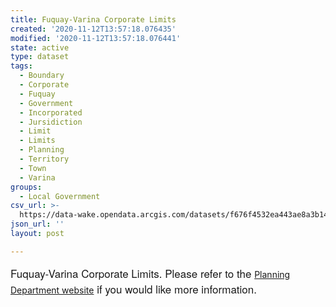 ```yaml
---
title: Fuquay-Varina Corporate Limits
created: '2020-11-12T13:57:18.076435'
modified: '2020-11-12T13:57:18.076441'
state: active
type: dataset
tags:
  - Boundary
  - Corporate
  - Fuquay
  - Government
  - Incorporated
  - Jursidiction
  - Limit
  - Limits
  - Planning
  - Territory
  - Town
  - Varina
groups:
  - Local Government
csv_url: >-
  https://data-wake.opendata.arcgis.com/datasets/f676f4532ea443ae8a3b145f7868649c_1.csv?outSR=%7B%22latestWkid%22%3A2264%2C%22wkid%22%3A102719%7D
json_url: ''
layout: post

---
```

<span style='font-family: &quot;Avenir Next W01&quot;, &quot;Avenir Next W00&quot;, &quot;Avenir Next&quot;, Avenir, &quot;Helvetica Neue&quot;, Helvetica, Arial, sans-serif; font-size: 17px;'>Fuquay-Varina Corporate Limits. </span><span style='font-family: &quot;Avenir Next W01&quot;, &quot;Avenir Next W00&quot;, &quot;Avenir Next&quot;, Avenir, &quot;Helvetica Neue&quot;, Helvetica, Arial, sans-serif; font-size: 17px;'>Please refer to the </span><a href='http://www.fuquay-varina.org/280/Planning' target='_blank'>Planning Department website</a><span style='font-family: &quot;Avenir Next W01&quot;, &quot;Avenir Next W00&quot;, &quot;Avenir Next&quot;, Avenir, &quot;Helvetica Neue&quot;, Helvetica, Arial, sans-serif; font-size: 17px;'> if you would like more information.</span>
